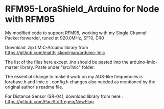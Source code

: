 # RFM95-LoraShield_Arduino for Node with RFM95

My modified code to support RFM95, working with my Single Channel Packet forwarder, tuned at 920.0MHz, SF10, DR0 

Download .zip LMIC-Arduino library from https://github.com/matthijskooijman/arduino-lmic

The list of the files here except .ino should be pasted into the arduino-lmic-master library. Paste under "src/lmic" folder.

The essential change to make it work on my AUS-like frequencies is lorabase.h and lmic.c .
config.h changes also needed as mentioned by the original author's readme file.

For Distance Sensor (SR-04), download library from here : https://github.com/PaulStoffregen/NewPing

